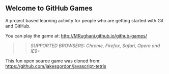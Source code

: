 ## Welcome to GitHub Games

A project based learning activity for people who are getting started with Git and GitHub.

You can play the game at: http://MRughani.github.io/github-games/

>> _*SUPPORTED BROWSERS*: Chrome, Firefox, Safari, Opera and IE9+_

This fun open source game was cloned from: https://github.com/jakesgordon/javascript-tetris
